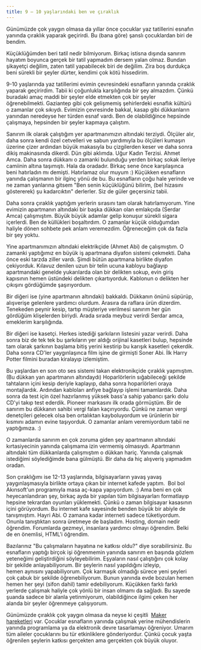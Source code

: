 ```yaml
---
title: 9 – 10 yaşlarındaki ben ve çıraklık
---
```


Günümüzde çok yaygın olmasa da yıllar önce çocuklar yaz tatillerini esnafın yanında çıraklık yaparak geçirirdi. Bu (bana göre) şanslı çocuklardan biri de bendim.

Küçüklüğümden beri tatil nedir bilmiyorum. Birkaç istisna dışında sanırım hayatım boyunca gerçek bir tatil yapmadım dersem yalan olmaz. Bundan şikayetçi değilim, zaten tatil yapabilecek biri de değilim. Zira boş durdukça beni sürekli bir şeyler dürter, kendimi çok kötü hissedirim.

9-10 yaşlarında yaz tatillerimi evimin çevresindeki esnafların yanında çıraklık yaparak geçirirdim. Tabii ki çoğunlukla karşılığında bir şey almazdım. Çünkü buradaki amaç maddi bir şeyler elde etmekten çok bir şeyler öğrenebilmekti. Gaziantep gibi çok gelişmemiş şehirlerdeki esnaflık kültürü o zamanlar çok sıkıydı. Evimizin çevresinde bakkal, kasap gibi dükkanların yanından neredeyse her türden esnaf vardı. Ben de olabildiğince hepsinde çalışmaya, hepsinden bir şeyler kapmaya çalıştım.

Sanırım ilk olarak çalıştığım yer apartmanımızın altındaki terziydi. Ölçüler alır, daha sonra kendi özel cetvelleri ve sabun yardımıyla bu ölçüleri kumaşın üzerine çizer ardından büyük makasıyla bu çizgilerden keser ve daha sonra dikiş makinasında dikerdi. Dün gibi aklımda. Uğur Kadın Terzisi. Ahmet Amca. Daha sonra dükkanı o zamanki bulunduğu yerden birkaç sokak ileriye camiinin altına taşımıştı. Hala da oradadır. Birkaç sene önce karşılaşınca beni hatırladın mı demişti. Hatırlamaz olur muyum :) Küçükken esnafların yanında çalışmanın bir ilginç yönü de bu. Bu esnafların çoğu hale yerinde ve ne zaman yanlarına gitsem "Ben senin küçüklüğünü bilirim, (bel hizasını göstererek) şu kadarcıktın" derlerler. Siz de güler geçersiniz tabii.

Daha sonra çıraklık yaptığım yerlerin sırasını tam olarak hatırlamıyorum. Yine evimizin apartmanın altındaki bir başka dükkan olan emlakçıda (Serdar Amca) çalışmıştım. Büyük büyük adamlar gelip konuşur sürekli sigara içerlerdi. Ben de küllükleri boşaltırdım. O zamanlar küçük olduğumdan haliyle dönen sohbete pek anlam veremezdim. Öğreneceğim çok da fazla bir şey yoktu.

Yine apartmanımızın altındaki elektrikçide (Ahmet Abi) de çalışmıştım. O zamanki yaptığımız en büyük iş apartmana diyafon sistemi çekmekti. Daha önce eski tarzda ziller vardı. Şimdi bütün apartmana birlikte diyafon çekiyorduk. Kılavuz denilen uzun bir telin ucuna kabloyu bağlayıp apartmandaki genelde yukarılarda olan bir delikten sokup, evin giriş kapısının hemen üstündeki delikten çıkartıyorduk. Kablonun o delikten her çıkışını gördüğümde şaşırıyordum.

Bir diğeri ise (yine apartmanın altındaki) bakkaldı. Dükkanın önünü süpürüp, alışverişe gelenlere yardımcı olurdum. Arasıra da raflara ürün dizerdim. Tenekeden peynir kesip, tartıp müşteriye verilmesi sanırım her gün gördüğüm klişelerden biriydi. Arada sırada meybuz verirdi Serdar amca, emeklerim karşılığında.

Bir diğeri ise kasetçi. Herkes istediği şarkıların listesini yazar verirdi. Daha sonra biz de tek tek bu şarkıların yer aldığı orijinal kasetleri bulup, hepsinde tam olarak şarkının başlama bitiş yerini kestirip bu karışık kasetleri çekerdik. Daha sonra CD'ler yaygınlaşınca film işine de girmişti Soner Abi. İlk Harry Potter filmini buradan kiralayıp izlemiştim.

Bu yaşlardan en son oto ses sistemi takan elektronikçide çıraklık yapmıştım. (Bu dükkan yan apartmanın altındaydı) Hoparlörlerin sığabileceği şekilde tahtaların içini kesip deriyle kaplayıp, daha sonra hoparlörleri oraya montajlardık. Ardından kabloları anfiye bağlayıp işlemi tamamlardık. Daha sonra da test için özel hazırlanmış yüksek bass'a sahip yabancı şarkı dolu CD'yi takıp test ederdik. Pioneer markasını ilk orada görmüştüm. Bir de sanırım bu dükkanın sahibi vergi falan kaçırıyordu. Çünkü ne zaman vergi denetçileri gelecek olsa ben ortalıktan kayboluyordum ve ürünlerin bir kısmını adamın evine taşıyorduk. O zamanlar anlam veremiyordum tabii ne yaptığımıza. :)

O zamanlarda sanırım en çok zoruma giden şey apartmanın altındaki kırtasiyecinin yanında çalışmama izin vermemiş olmasıydı. Apartmanın altındaki tüm dükkanlarda çalışmıştım o dükkan hariç. Yanında çalışmak istediğimi söylediğimde bana gülmüştü. Bir daha da hiç alışveriş yapmadım oradan.

Son çıraklığımı ise 12-13 yaşlarında, bilgisayarların yavaş yavaş yaygınlaşmasıyla birlikte ortaya çıkan bir internet kafede yaptım.  Bol bol Akınsoft'un programıyla masa aç-kapa yapıyordum. :) Ama beni en çok heyecanlandıran şey, birkaç ayda bir yapılan tüm bilgisayarları formatlayıp hepsine tekrardan oyunları yüklemekti. Çünkü o zaman bilgisayar kasasının içini görüyordum. Bu internet kafe sayesinde benden büyük bir abiyle de tanışmıştım. Hayri Abi. O zamana kadar interneti sadece tüketiyordum. Onunla tanıştıktan sonra üretmeye de başladım. Hosting, domain nedir öğrendim. Forumlarda gezmeyi, insanlara yardımcı olmayı öğrendim. Belki de en önemlisi, HTML'i öğrendim.

Bazılarınız "Bu çalışmaların hayatına ne katkısı oldu?" diye sorabilirsiniz. Bu esnafların yaptığı birçok işi öğrenmemin yanında sanırım en başında gözlem yeteneğimi geliştirdiğini söyleyebilirim. Eşyaların nasıl çalıştığını çok kolay bir şekilde anlayabiliyorum. Bir şeylerin nasıl yapıldığını izleyip, hemen aynısını yapabiliyorum. Çok karmaşık olmadığı sürece yeni şeyleri çok çabuk bir şekilde öğrenebiliyorum. Bunun yanında evde bozulan hemen hemen her şeyi (sifon dahil) tamir edebiliyorum. Küçükken farklı farklı yerlerde çalışmak haliyle çok yönlü bir insan olmamı da sağladı. Bu sayede şuanda sadece bir alanla yetinmiyorum, olabildiğince ilgimi çeken her alanda bir şeyler öğrenmeye çalışıyorum.

Günümüzde çıraklık çok yaygın olmasa da neyse ki çeşitli 
[Maker hareketleri](https://twitter.com/MakersTurkiye) var. Çocuklar esnafların yanında çalışmak yerine mühendislerin yanında programlama ya da elektronik devre tasarlamayı öğreniyor. Umarım tüm aileler çocuklarını bu tür etkinliklere gönderiyordur. Çünkü çocuk yaşta öğrenilen şeylerin katkısı gerçekten ama gerçekten çok büyük oluyor.
